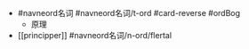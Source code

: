 - #navneord名词 #navneord名词/t-ord #card-reverse #ordBog
	- 原理
- [[principper]] #navneord名词/n-ord/flertal